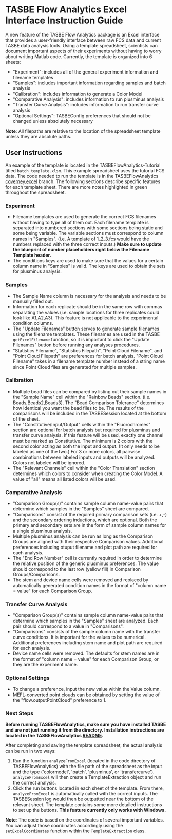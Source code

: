 # TASBE Flow Analytics Excel Interface Instruction Guide

A new feature of the TASBE Flow Analytics package is an Excel interface that provides a user-friendly interface between raw FCS data and current TASBE data analysis tools. Using a template spreadsheet, scientists can document important aspects of their experiments without having to worry about writing Matlab code. Currently, the template is organized into 6 sheets: 
* "Experiment": includes all of the general experiment information and filename templates
* "Samples": includes important information regarding samples and batch analysis
* "Calibration": includes information to generate a Color Model
* "Comparative Analysis": includes information to run plusminus analysis
* "Transfer Curve Analysis": includes information to run transfer curve analysis
* "Optional Settings": TASBEConfig preferences that should not be changed unless absolutely necessary

**Note**: All filepaths are relative to the location of the spreadsheet template unless they are absolute paths.

## User Instructions
An example of the template is located in the TASBEFlowAnalytics-Tutorial titled ```batch_template.xlsm```. This example spreadsheet uses the tutorial
FCS data. The code needed to run the template is in the TASBEFlowAnalytics [coverney.excel](https://github.com/TASBE/TASBEFlowAnalytics/tree/coverney.excel) branch. The following sections describe specific features for each template sheet. There are more notes highlighted in green throughout the spreadsheet.

### Experiment
* Filename templates are used to generate the correct FCS filenames without having to type all of them out. Each filename template is separated into numbered sections with some sections being static and some being variable. The variable sections must correspond to column names in "Samples". 
(i.e. A template of 1_2_3.fcs would have the numbers replaced with the three correct inputs.) **Make sure to update the blueprint of number placeholders right below the Filename Template header.**
* The conditions keys are used to make sure that the values for a certain column name in "Samples" is valid. The keys are used to obtain the sets for plusminus analysis. 

### Samples 
* The Sample Name column is necessary for the analysis and needs to be manually filled out.
* Information for each replicate should be in the same row with commas separating the values (i.e. sample locations for three replicates could look like A1,A2,A3). This feature is not applicable to the experimental condition columns.
* The "Update Filenames" button serves to generate sample filenames using the filename templates. These filenames are used in the TASBE ```getExcelFilename``` function, so it is important to click the "Update Filenames" button before running any analyses procedures.
* "Statistics Filename", "Statistics Filepath", "Point Cloud Filename", and "Point Cloud Filepath" are preferences for batch analysis. "Point Cloud Filename" takes in a filename template number instead of a string name since Point Cloud files are generated for multiple samples.

### Calibration
* Multiple bead files can be compared by listing out their sample names in the "Sample Name" cell within the "Rainbow Beads" section. (i.e. Beads,Beads2,Beads3). The "Bead Comparison Tolerance" determines how identical you want the bead files to be. The results of the comparisons will be included in the TASBESession located at the bottom of the sheet. 
* The "Constitutive/Input/Output" cells within the "Fluorochromes" section are optional for batch analysis but required for plusminus and transfer curve analysis. If this feature will be used, exactly one channel must be marked as Constitutive. The minimum is 2 colors with the second color acting as both the input and output. (It only needs to be labeled as one of the two.) For 3 or more colors, all pairwise combinations between labeled inputs and outputs will be analyzed. Colors not labeled will be ignored. 
* The "Relevant Channels" cell within the "Color Translation" section determines which colors to consider when creating the Color Model. A value of "all" means all listed colors will be used. 

### Comparative Analysis
* "Comparison Group(s)" contains sample column name-value pairs that determine which samples in the "Samples" sheet are compared.
* "Comparisons" consist of the required primary comparison sets (i.e. +,-) and the secondary ordering inductions, which are optional. Both the primary and secondary sets are in the form of sample column names for a single plusminus analysis. 
* Multiple plusminus analysis can be run as long as the Comparison Groups are aligned with their respective Comparison values. Additional preferences including otuput filename and plot path are required for each analysis. 
* The "End Row Number" cell is currently required in order to determine the relative position of the generic plusminus preferences. The value should correspond to the last row (yellow fill) in Comparison Groups/Comparisons.
* The stem and device name cells were removed and replaced by automatically generated condition names in the format of "column name = value" for each Comparison Group.

### Transfer Curve Analysis
* "Comparison Group(s)" contains sample column name-value pairs that determine which samples in the "Samples" sheet are analyzed. Each pair should correspond to a value in "Comparisons".
* "Comparisons" consists of the sample column name with the transfer curve conditions. It is important for the values to be numerical. Additional preferences including stem name and plot path are required for each analysis. 
* Device name cells were removed. The defaults for stem names are in the format of "column name = value" for each Comparison Group, or they are the experiment name.

### Optional Settings
* To change a preference, input the new value within the Value column.
* MEFL-converted point clouds can be obtained by setting the value of the "flow.outputPointCloud" preference to 1. 

### Next Steps
**Before running TASBEFlowAnalytics, make sure you have installed TASBE and are not just running it from the directory. Installation instructions are located in the TASBEFlowAnalytics [README](https://github.com/TASBE/TASBEFlowAnalytics/blob/develop/README.md).** 

After completing and saving the template spreadsheet, the actual analysis can be run in two ways:
1) Run the function ```analyzeFromExcel``` (located in the code directory of TASBEFlowAnalytics)
with the file path of the spreadsheet as the input and the type ('colormodel', 'batch', 'plusminus', or 'transfercurve'). ```analyzeFromExcel``` will then create a TemplateExtraction object and run the correct analysis.
2) Click the run buttons located in each sheet of the template. From there, ```analyzeFromExcel``` is automatically called with the correct inputs. The TASBESession log would then be outputted near the bottom of the relevant sheet. The template contains some more detailed instructions to set up the buttons. **This feature currently only works with Windows.** 

**Note**: The code is based on the coordinates of several important variables. You can adjust those coordinates accordingly using the ```setExcelCoordinates``` function within the ```TemplateExtraction``` class. 
